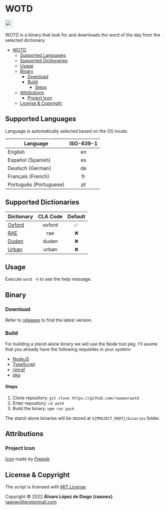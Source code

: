 # WOTD

<img
src="./wotd.png" width="25">

WOTD is a binary that look for and downloads the word of the day from the selected dictionary.

- [WOTD](#wotd)
  - [Supported Languages](#supported-languages)
  - [Supported Dictionaries](#supported-dictionaries)
  - [Usage](#usage)
  - [Binary](#binary)
    - [Download](#download)
    - [Build](#build)
      - [Steps](#steps)
  - [Attributions](#attributions)
    - [Project Icon](#project-icon)
  - [License & Copyright](#license--copyright)

## Supported Languages

Language is automatically selected based on the OS locale.

Language|ISO-639-1
-|:-:
English|en
Español (Spanish)|es
Deutsch (German)|de
Français (French)|fr
Português (Portuguese)|pt

## Supported Dictionaries

Dictionary|CLA Code|Default
-|:-:|:-:
[Oxford](https://www.oxfordlearnersdictionaries.com)|oxford|✅
[RAE](https://dle.rae.es)|rae|❌
[Duden](https://www.duden.de)|duden|❌
[Urban](https://www.urbandictionary.com)|urban|❌

## Usage

Execute `wotd -h` to see the help message.

## Binary

### Download

Refer to [releases](https://github.com/raaowx/wotd/releases) to find the latest version.

### Build

For building a stand-alone binary we will use the Node tool pkg. I'll asume that you already have the following requisites in your system:

- [NodeJS](https://nodejs.org)
- [TypeScript](https://www.typescriptlang.org)
- [rimraf](https://github.com/isaacs/rimraf)
- [pkg](https://github.com/vercel/pkg)

#### Steps

1. Clone repository: `git clone https://github.com/raaowx/wotd`
2. Enter repository: `cd wotd`
3. Build the binary: `npm run pack`

The stand-alone binaries will be stored at `${PROJECT_ROOT}/binaries` folder.

## Attributions

### Project Icon

[Icon](https://www.flaticon.com/free-icon/profanity_1686501) made by [Freepik](https://www.flaticon.com/authors/freepik)

## License & Copyright

The script is licensed with [MIT License](LICENSE.txt).

Copyright © 2022 **Álvaro López de Diego {raaowx}** <raaowx@protonmail.com>
